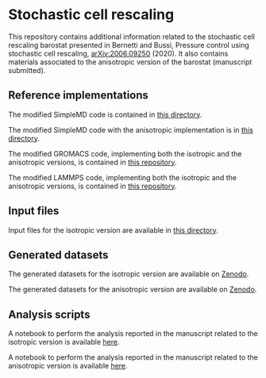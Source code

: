 # Stochastic cell rescaling

This repository contains additional information related to the stochastic cell rescaling barostat presented in Bernetti and Bussi, Pressure control using stochastic cell rescaling, [arXiv:2006.09250](https://arxiv.org/abs/2006.09250) (2020). It also contains materials associated to the anisotropic version of the barostat (manuscript submitted).

## Reference implementations

The modified SimpleMD code is contained in [this directory](./simplemd).

The modified SimpleMD code with the anisotropic implementation is in [this directory](./simplemd_anisotropic).

The modified GROMACS code, implementing both the isotropic and the anisotropic versions, is contained in [this repository](https://github.com/bussilab/crescale-gromacs).

The modified LAMMPS code, implementing both the isotropic and the anisotropic versions, is contained in [this repository](https://github.com/bussilab/crescale-lammps).

## Input files

Input files for the isotropic version are available in [this directory](./input_file).

## Generated datasets

The generated datasets for the isotropic version are available on [Zenodo](https://doi.org/10.5281/zenodo.3921885).

The generated datasets for the anisotropic version are available on [Zenodo](https://doi.org/10.5281/zenodo.5753467).

## Analysis scripts

A notebook to perform the analysis reported in the manuscript related to the isotropic version is available [here](./Supporting_Info_figures.ipynb).

A notebook to perform the analysis reported in the manuscript related to the anisotropic version is available [here](./anisotropic).
